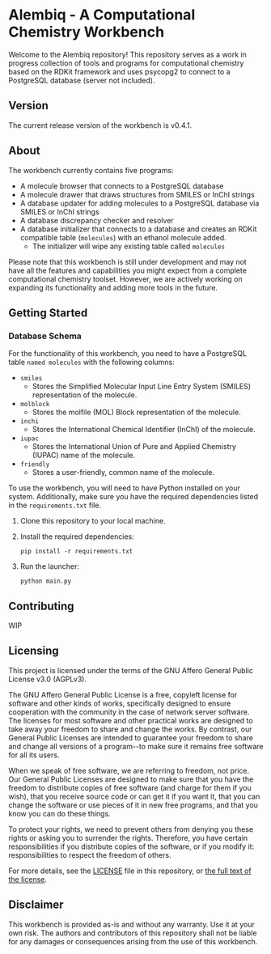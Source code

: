 # Alembiq - A Computational Chemistry Workbench

Welcome to the Alembiq repository! This repository serves as a work in progress collection of tools and programs for computational chemistry based on the RDKit framework and uses psycopg2 to connect to a PostgreSQL database (server not included).

## Version

The current release version of the workbench is v0.4.1.

## About

The workbench currently contains five programs:
- A molecule browser that connects to a PostgreSQL database
- A molecule drawer that draws structures from SMILES or InChI strings
- A database updater for adding molecules to a PostgreSQL database via SMILES or InChI strings
- A database discrepancy checker and resolver
- A database initializer that connects to a database and creates an RDKit compatible table (`molecules`) with an ethanol molecule added.
   - The initializer will wipe any existing table called `molecules`

Please note that this workbench is still under development and may not have all the features and capabilities you might expect from a complete computational chemistry toolset. However, we are actively working on expanding its functionality and adding more tools in the future.

## Getting Started

### Database Schema

For the functionality of this workbench, you need to have a PostgreSQL table `named molecules` with the following columns:

- `smiles`
    - Stores the Simplified Molecular Input Line Entry System (SMILES) representation of the molecule.
- `molblock`
    - Stores the molfile (MOL) Block representation of the molecule.
- `inchi`
    - Stores the International Chemical Identifier (InChI) of the molecule.
- `iupac`
    - Stores the International Union of Pure and Applied Chemistry (IUPAC) name of the molecule.
- `friendly`
    - Stores a user-friendly, common name of the molecule.

To use the workbench, you will need to have Python installed on your system. Additionally, make sure you have the required dependencies listed in the `requirements.txt` file.

1. Clone this repository to your local machine.
2. Install the required dependencies:

   ```
   pip install -r requirements.txt
   ```

3. Run the launcher:

   ```
   python main.py
   ```

## Contributing

WIP

## Licensing

This project is licensed under the terms of the GNU Affero General Public License v3.0 (AGPLv3).

The GNU Affero General Public License is a free, copyleft license for software and other kinds of works, specifically designed to ensure cooperation with the community in the case of network server software. The licenses for most software and other practical works are designed to take away your freedom to share and change the works. By contrast, our General Public Licenses are intended to guarantee your freedom to share and change all versions of a program--to make sure it remains free software for all its users.

When we speak of free software, we are referring to freedom, not price. Our General Public Licenses are designed to make sure that you have the freedom to distribute copies of free software (and charge for them if you wish), that you receive source code or can get it if you want it, that you can change the software or use pieces of it in new free programs, and that you know you can do these things.

To protect your rights, we need to prevent others from denying you these rights or asking you to surrender the rights. Therefore, you have certain responsibilities if you distribute copies of the software, or if you modify it: responsibilities to respect the freedom of others.

For more details, see the [LICENSE](./LICENSE) file in this repository, or [the full text of the license](https://www.gnu.org/licenses/agpl-3.0.en.html).


## Disclaimer

This workbench is provided as-is and without any warranty. Use it at your own risk. The authors and contributors of this repository shall not be liable for any damages or consequences arising from the use of this workbench.
